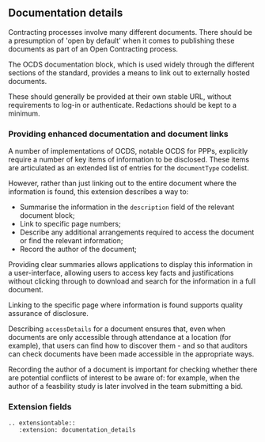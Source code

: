 ## Documentation details

Contracting processes involve many different documents. There should be a presumption of 'open by default' when it comes to publishing these documents as part of an Open Contracting process.

The OCDS documentation block, which is used widely through the different sections of the standard, provides a means to link out to externally hosted documents. 

These should generally be provided at their own stable URL, without requirements to log-in or authenticate. Redactions should be kept to a minimum. 

### Providing enhanced documentation and document links

A number of implementations of OCDS, notable OCDS for PPPs, explicitly require a number of key items of information to be disclosed. These items are articulated as an extended list of entries for the ```documentType``` codelist. 

However, rather than just linking out to the entire document where the information is found, this extension describes a way to:

* Summarise the information in the ```description``` field of the relevant document block;
* Link to specific page numbers;
* Describe any additional arrangements required to access the document or find the relevant information;
* Record the author of the document;

Providing clear summaries allows applications to display this information in a user-interface, allowing users to access key facts and justifications without clicking through to download and search for the information in a full document.

Linking to the specific page where information is found supports quality assurance of disclosure. 

Describing ```accessDetails``` for a document ensures that, even when documents are only accessible through attendance at a location (for example), that users can find how to discover them - and so that auditors can check documents have been made accessible in the appropriate ways.

Recording the author of a document is important for checking whether there are potential conflicts of interest to be aware of: for example, when the author of a feasbility study is later involved in the team submitting a bid. 

### Extension fields

```eval_rst
.. extensiontable::
   :extension: documentation_details
```